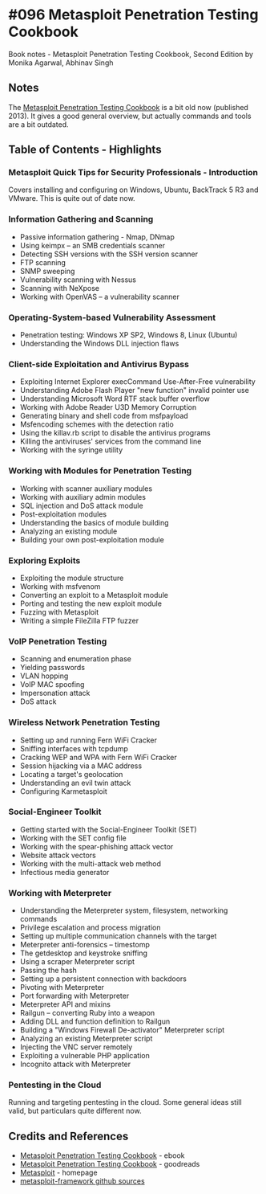 # #096 Metasploit Penetration Testing Cookbook

Book notes - Metasploit Penetration Testing Cookbook, Second Edition by Monika Agarwal, Abhinav Singh

## Notes

The
[Metasploit Penetration Testing Cookbook](https://subscription.packtpub.com/book/networking_and_servers/9781782166788)
is a bit old now (published 2013).
It gives a good general overview, but actually commands and tools are a bit outdated.

## Table of Contents - Highlights

### Metasploit Quick Tips for Security Professionals - Introduction

Covers installing and configuring on Windows, Ubuntu, BackTrack 5 R3 and VMware.
This is quite out of date now.

### Information Gathering and Scanning

* Passive information gathering - Nmap, DNmap
* Using keimpx – an SMB credentials scanner
* Detecting SSH versions with the SSH version scanner
* FTP scanning
* SNMP sweeping
* Vulnerability scanning with Nessus
* Scanning with NeXpose
* Working with OpenVAS – a vulnerability scanner

### Operating-System-based Vulnerability Assessment

* Penetration testing: Windows XP SP2, Windows 8, Linux (Ubuntu)
* Understanding the Windows DLL injection flaws

### Client-side Exploitation and Antivirus Bypass

* Exploiting Internet Explorer execCommand Use-After-Free vulnerability
* Understanding Adobe Flash Player "new function" invalid pointer use
* Understanding Microsoft Word RTF stack buffer overflow
* Working with Adobe Reader U3D Memory Corruption
* Generating binary and shell code from msfpayload
* Msfencoding schemes with the detection ratio
* Using the killav.rb script to disable the antivirus programs
* Killing the antiviruses' services from the command line
* Working with the syringe utility

### Working with Modules for Penetration Testing

* Working with scanner auxiliary modules
* Working with auxiliary admin modules
* SQL injection and DoS attack module
* Post-exploitation modules
* Understanding the basics of module building
* Analyzing an existing module
* Building your own post-exploitation module

### Exploring Exploits

* Exploiting the module structure
* Working with msfvenom
* Converting an exploit to a Metasploit module
* Porting and testing the new exploit module
* Fuzzing with Metasploit
* Writing a simple FileZilla FTP fuzzer

### VoIP Penetration Testing

* Scanning and enumeration phase
* Yielding passwords
* VLAN hopping
* VoIP MAC spoofing
* Impersonation attack
* DoS attack

### Wireless Network Penetration Testing

* Setting up and running Fern WiFi Cracker
* Sniffing interfaces with tcpdump
* Cracking WEP and WPA with Fern WiFi Cracker
* Session hijacking via a MAC address
* Locating a target's geolocation
* Understanding an evil twin attack
* Configuring Karmetasploit

### Social-Engineer Toolkit

* Getting started with the Social-Engineer Toolkit (SET)
* Working with the SET config file
* Working with the spear-phishing attack vector
* Website attack vectors
* Working with the multi-attack web method
* Infectious media generator

### Working with Meterpreter

* Understanding the Meterpreter system, filesystem, networking commands
* Privilege escalation and process migration
* Setting up multiple communication channels with the target
* Meterpreter anti-forensics – timestomp
* The getdesktop and keystroke sniffing
* Using a scraper Meterpreter script
* Passing the hash
* Setting up a persistent connection with backdoors
* Pivoting with Meterpreter
* Port forwarding with Meterpreter
* Meterpreter API and mixins
* Railgun – converting Ruby into a weapon
* Adding DLL and function definition to Railgun
* Building a "Windows Firewall De-activator" Meterpreter script
* Analyzing an existing Meterpreter script
* Injecting the VNC server remotely
* Exploiting a vulnerable PHP application
* Incognito attack with Meterpreter

### Pentesting in the Cloud

Running and targeting pentesting in the cloud. Some general ideas still valid, but particulars quite different now.

## Credits and References

* [Metasploit Penetration Testing Cookbook](https://subscription.packtpub.com/book/networking_and_servers/9781782166788) - ebook
* [Metasploit Penetration Testing Cookbook](https://www.goodreads.com/book/show/18752607-metasploit-penetration-testing-cookbook) - goodreads
* [Metasploit](https://www.metasploit.com) - homepage
* [metasploit-framework github sources](https://github.com/rapid7/metasploit-framework)
